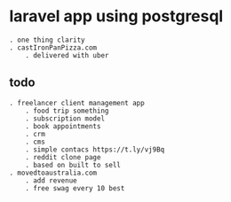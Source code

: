 # laravel app using postgresql
    . one thing clarity
    . castIronPanPizza.com
        . delivered with uber

## todo
    . freelancer client management app
        . food trip something
        . subscription model
        . book appointments
        . crm
        . cms
        . simple contacs https://t.ly/vj9Bq
        . reddit clone page
        . based on built to sell
    . movedtoaustralia.com
        . add revenue
        . free swag every 10 best
